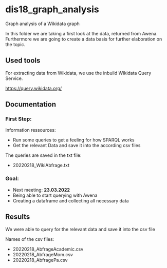 # dis18_graph_analysis
Graph analysis of a Wikidata graph

In this folder we are taking a first look at the data, returned from Awena. Furthermore we are going to create a data basis for further elaboration on the topic.

## Used tools

For extracting data from Wikidata, we use the inbuild Wikidata Query Service.

https://query.wikidata.org/

## Documentation

### First Step:

Information ressources:
* Run some queries to get a feeling for how SPARQL works
* Get the relevant Data and save it into the according csv files

The queries are saved in the txt file:
* 20220218_WikiAbfrage.txt


### Goal:
* Next meeting: **23.03.2022**
* Being able to start querying with Awena
* Creating a dataframe and collecting all necessary data

## Results
We were able to query for the relevant data and save it into the csv file

Names of the csv files:
* 20220218_AbfrageAcademic.csv
* 20220218_AbfrageMom.csv
* 20220218_AbfragePa.csv
